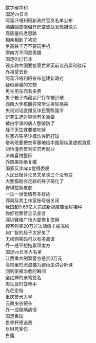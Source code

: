 数字碳中和  
国足vs日本  
阿富汗塔利班新政府官员名单公布  
酒店回应情侣开房空调处发现摄像头  
高质量抗老思路  
相亲相到了初恋  
坐高铁千万不要玩手机  
项南方不同意离婚  
国足0比1日本  
观众称中国要接管世界英前议员犀利驳斥  
乔祖望去世  
阿富汗塔利班宣布组建新政府  
疑似穿越的文物  
男生用东西有多费  
男子箱子内藏女尸打车被识破  
西南大学核酸异常学生排除感染  
央视对话直播反诈民警陈国平  
研究生选对导师有多重要  
被白宇演的病人整破防了  
蛏子天生就要被吃掉  
张家齐陈芋汐模仿许昕打球  
塔利班要把空军基地给中国用纯属虚假消息  
刘怡潼恭贺刘奕君再就业  
济南喜悦整形  
乔四美拒绝复婚  
国家反诈app觉得委屈  
人民日报评论员文章谈三个没有变  
大熊猫刚会走路的样子萌化了  
安琪拉新皮肤  
一生一世爱情有多舒适  
郑爽及其工作室账号被关闭  
我国超9.69亿人完成新冠疫苗全程接种  
你好检察官全员宣言  
深圳赛格广场大厦恢复使用  
顾客购买20万非法储值卡被冻结  
何广智的段子太好笑了  
无线网密码可以有多离谱  
乔一成不想拖累项南方  
国足vs日本大名单  
江西重大刑案警方悬赏3万元  
高校里的流浪猫为避雨坐讲台听课  
回到家被治愈的瞬间  
全红婵的亲笔签名  
周生辰时宜牵手  
光芒定档  
重庆警犬入学  
云南虫谷镜头  
乔一成隐瞒病情  
国足丢球  
世界杯预选赛  
张琳芃受伤  
白露  
